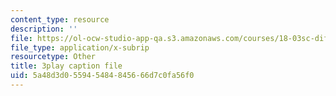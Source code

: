```yaml
---
content_type: resource
description: ''
file: https://ol-ocw-studio-app-qa.s3.amazonaws.com/courses/18-03sc-differential-equations-fall-2011/5a48d3d055945484845666d7c0fa56f0_v4YcejwdQC0.vtt
file_type: application/x-subrip
resourcetype: Other
title: 3play caption file
uid: 5a48d3d0-5594-5484-8456-66d7c0fa56f0
---
```

